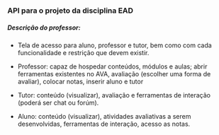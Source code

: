 ### API para o projeto da disciplina EAD

##### Descrição do professor:
 - Tela de acesso para aluno, professor e tutor, bem como com cada funcionalidade e restrição que devem existir. 

 - Professor: capaz de hospedar conteúdos, módulos e aulas; abrir ferramentas existentes no AVA, avaliação (escolher uma forma de avaliar), colocar notas, inserir aluno e tutor

 - Tutor: conteúdo (visualizar), avaliação e ferramentas de interação (poderá ser chat ou forúm).

 - Aluno: conteúdo (visualizar), atividades avaliativas a serem desenvolvidas, ferramentas de interação, acesso as notas.